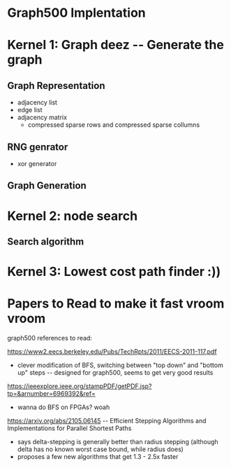 # Graph500 Implentation


# Kernel 1: Graph deez -- Generate the graph

## Graph Representation
 - adjacency list
 - edge list
 - adjacency matrix
    - compressed sparse rows and compressed sparse collumns

## RNG genrator
- xor generator

## Graph Generation

# Kernel 2: node search

## Search algorithm

## 


# Kernel 3: Lowest cost path finder :))

## 

# Papers to Read to make it fast vroom vroom
graph500 references to read: 

https://www2.eecs.berkeley.edu/Pubs/TechRpts/2011/EECS-2011-117.pdf
* clever modification of BFS, switching between "top down" and "bottom up" steps -- designed for graph500, seems to get very good results

https://ieeexplore.ieee.org/stampPDF/getPDF.jsp?tp=&arnumber=6969392&ref=
* wanna do BFS on FPGAs? woah

https://arxiv.org/abs/2105.06145 -- Efficient Stepping Algorithms and Implementations for Parallel Shortest Paths
* says delta-stepping is generally better than radius stepping (although delta has no known worst case bound, while radius does)
* proposes a few new algorithms that get 1.3 - 2.5x faster
